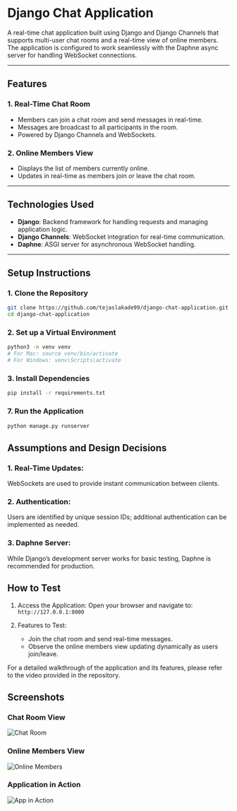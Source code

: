 # Django Chat Application

A real-time chat application built using Django and Django Channels that supports multi-user chat rooms and a real-time view of online members. The application is configured to work seamlessly with the Daphne async server for handling WebSocket connections.

---

## Features

### 1. Real-Time Chat Room

- Members can join a chat room and send messages in real-time.
- Messages are broadcast to all participants in the room.
- Powered by Django Channels and WebSockets.

### 2. Online Members View

- Displays the list of members currently online.
- Updates in real-time as members join or leave the chat room.

---

## Technologies Used

- **Django**: Backend framework for handling requests and managing application logic.
- **Django Channels**: WebSocket integration for real-time communication.
- **Daphne**: ASGI server for asynchronous WebSocket handling.

---

## Setup Instructions

### 1. Clone the Repository

```bash
git clone https://github.com/tejaslakade99/django-chat-application.git
cd django-chat-application
```

### 2. Set up a Virtual Environment

```bash
python3 -m venv venv
# For Mac: source venv/bin/activate
# For Windows: venv\Scripts\activate
```

### 3. Install Dependencies

```bash
pip install -r requirements.txt
```

### 7. Run the Application

```bash
python manage.py runserver
```

## Assumptions and Design Decisions

### 1. Real-Time Updates:

WebSockets are used to provide instant communication between clients.

### 2. Authentication:

Users are identified by unique session IDs; additional authentication can be implemented as needed.

### 3. Daphne Server:

While Django’s development server works for basic testing, Daphne is recommended for production.

## How to Test

1. Access the Application:
   Open your browser and navigate to: `http://127.0.0.1:8000`

2. Features to Test:
   - Join the chat room and send real-time messages.
   - Observe the online members view updating dynamically as users join/leave.

For a detailed walkthrough of the application and its features, please refer to the video provided in the repository.

## Screenshots

### Chat Room View

![Chat Room](https://github.com/user-attachments/assets/b3f824e6-ac2c-402b-84f0-af3329a8c932)

### Online Members View

![Online Members](https://github.com/user-attachments/assets/ecdfff4c-b5f4-4ecc-870e-dc616050c043)

### Application in Action

![App in Action](https://github.com/user-attachments/assets/f89c701c-bb0b-466f-b9b7-9d7d0f3e31a2)
